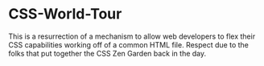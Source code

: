 CSS-World-Tour
==============

This is a resurrection of a mechanism to allow web developers to flex their CSS capabilities working off of a common HTML file. Respect due to the folks that put together the CSS Zen Garden back in the day.